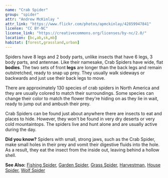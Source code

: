 ```yaml
---
name: "Crab Spider"
group: "spider"
attr: "Andrew McKinlay "
attr_link: "https://www.flickr.com/photos/apmckinlay/42859947841"
license: "CC BY-NC"
license_link: "https://creativecommons.org/licenses/by-nc/2.0/"
location: [bc,ab,sk,mb]
habitat: [forest,grassland,urban]
---
```

Spiders have 8 legs and 2 body parts, unlike insects that have 6 legs, 3 body parts, and antennae. Like their namesake, Crab Spiders have wide, flat **bodies**. The two sets of front **legs** are longer than the back legs and remain outstretched, ready to snap up prey. They usually walk sideways or backwards and just use their back legs to move.

There are approximately 130 species of crab spiders in North America and they are usually colored to match their surroundings. Some species can change their color to match the flower they're hiding on as they lie in wait, ready to jump out and ambush their prey.

Crab Spiders can be found just about anywhere there are insects to eat and places to hide. However, they won't be found in very dry deserts or very cold mountaintops. The spiders live and hunt alone and are usually active during the day.

**Did you know?** Spiders with small, strong jaws, such as the Crab Spider, make small holes in their prey and vomit their digestive fluids into the hole. As a result, they eat the insect from the inside out, leaving behind a hollow shell.

<!-- generated, do not edit -->
**See Also:**
[Fishing Spider](/insects/fishspid/),
[Garden Spider](/insects/gardspid/),
[Grass Spider](/insects/gras_spid/),
[Harvestman](/insects/harvest/),
[House Spider](/insects/houspid/),
[Wolf Spider](/insects/wolfspid/)
